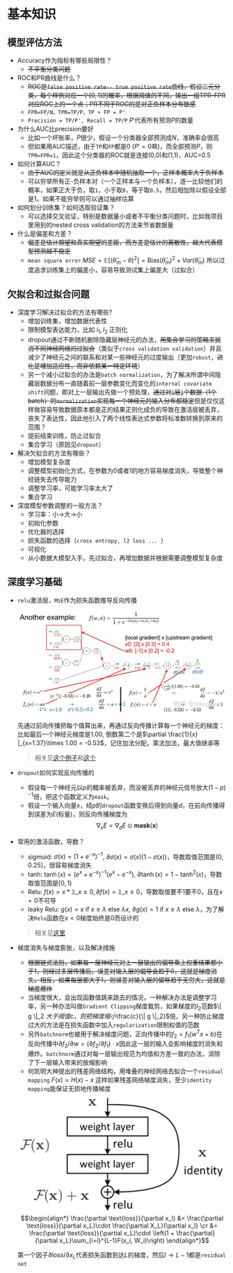 # 基本知识


## 模型评估方法

- Accuracy作为指标有哪些局限性？ 
    * ~~不平衡分类问题~~ 
- ROC和PR曲线是什么？ 
    - ~~ROC是`false positive rate-- true positive rate`曲线，假设二元分类，每个样例对应一个$[0,1]$的概率，根据阈值的不同，输出一组TPR-FPR对应ROC上的一个点；PR不同于ROC的是对正负样本分布敏感~~
    - `FPR=FP/N，TPR=TP/P，TP + FP = P'`
    - `Precision = TP/P', Recall = TP/P` $P'$代表所有预测$P$的数量
- 为什么AUC比precision要好
    - 比如一个坏账率，$P$很少，假设一个分类器全部预测成$N$，准确率会很高
    - 但如果用AUC描述，由于`TP`和`FP`都是$0$ ($P'=0$嘛)，而全部预测$P$，则`TPR=FPR=1`，因此这个分类器的ROC就是连接(0,0)和(1,1)，AUC=$0.5$
- 如何计算AUC？ 
    - ~~由于AUC的定义就是从正负样本中随机抽取一个，正样本概率大于负样本~~
    - 可以穷举所有正-负样本对（一个正样本与一个负样本），逐一比较他们的概率，如果正大于负，取`1`，小于取`0`，等于取`0.5`，然后相加除以假设全部是1。如果不能穷举则可以通过抽样估算
- 如何划分训练集？如何选取验证集？ 
    - 可以选择交叉验证，特别是数据量小或者不平衡分类问题时，比如我项目里用到的nested cross validation的方法来节省数据量
- 什么是偏差和方差？
    - ~~偏差是估计期望和真实期望的差距，而方差是估计的离散性，越大代表模型预测越不稳定~~
    - `mean square error` $MSE = \mathbb{E}[(\hat \theta_m - \theta)^2] = \text{Bias}(\hat \theta_m)^2 + Var(\hat \theta_m)$ 所以过度追求训练集上的偏差小，容易导致测试集上偏差大（过拟合）

## 欠拟合和过拟合问题

- 深度学习解决过拟合的方法有哪些?
    - 增加训练集，增加数据代表性
    - 限制模型表达能力，比如 $l_1, l_2$ 正则化
    - dropout通过不断随机删除隐藏层神经元的办法，~~用集合学习的策略来抵消不同神经网络的过拟合~~（类似于`cross validation validation`）并且减少了神经元之间的联系和对某一些神经元的过度输出（更加`robust`，~~进化是增加适应性，而非依赖某一特定环境~~）
    - 另一个减小过拟合的办法是`batch normalization`，为了解决所谓中间隐藏层数据分布一直随着前一层参数变化而变化的`internal covariate shift`问题，即对上一层输出先做一个预处理，~~通过对`i`层`j`个数据（1个batch）的`normalization`实现每一个神经元的输入分布都稳定~~但是仅仅这样做容易导致数据原本都是正的结果正则化成负的导致在激活层被丢弃，丧失了表达性，因此他引入了两个线性表达式参数将标准数转换到原来的范围？
    - 提前结束训练，防止过拟合
    - 集合学习（原因见`dropout`）
- 解决欠拟合的方法有哪些？
    - 增加模型复杂度
    - 调整模型初始化方式，在参数为$0$或者$1$的地方容易梯度消失，导致整个神经链失去传导能力
    - 调整学习率，可能学习率太大了
    - 集合学习
- 深度模型参数调整的一般方法？
    - 学习率：小->大->小
    - 初始化参数
    - 优化器的选择
    - 损失函数的选择（`cross entropy, l2 loss ... `）
    - 可视化
    - 从小数据大模型入手，先过拟合，再增加数据并根据需要调整模型复杂度

## 深度学习基础

- `relu`激活层，`MSE`作为损失函数推导反向传播

    <img src="\images\forward-backward.jpg">
    
    先通过前向传播把每个值算出来，再通过反向传播计算每一个神经元的梯度：比如最后一个神经元梯度是1.00, 倒数第二个是$\partial \frac{1}{x} |_{x=1.37}\times 1.00 = -0.53$，记住加法分配，乘法加法，最大值继承等
    > 相关见[这个例子](https://blog.csdn.net/u014313009/article/details/51039334)和[这个](https://mattmazur.com/2015/03/17/a-step-by-step-backpropagation-example/comment-page-1/)
- `dropout`如何实现反向传播的
    - 假设每一个神经元以$p$的概率被丢弃，而没被丢弃的神经元信号放大$(1-p)^{-1}$倍，把这个函数定义为`mask`。
    - 假设一个输入向量$x$，经$p$的`dropout`函数变换后得到向量$d$，在前向传播得到误差为$E$(标量)，则反向传播梯度为 $$\nabla_x E = \nabla_d E \odot \textbf{mask}(\mathbf{x})$$
- 常用的激活函数，导数？
    - sigmoid: $\sigma(x) = (1+e^{-x})^{-1}$, $\partial \sigma(x) = \sigma(x)(1-\sigma(x))$，导数取值范围是$(0,0.25]$，很容易梯度消失
    - tanh: $\tanh(x) = (e^x+e^{-x})^{-1}(e^x-e^{-x})$, $\partial \tanh(x) = 1-\tanh^2(x)$，导数取值范围是$[0,1)$
    - Relu: $f(x) = x * \mathbb{1}\_{x\geq 0}, \partial f(x) = \mathbb{1}\_{x\geq 0}$，导数取值要不$1$要不$0$，且在$x=0$不可导
    - leaky Relu: $g(x) = x \text{ if } x \geq \lambda \text{ else } \lambda x$, $\partial g(x) = 1 \text{ if } x \geq \lambda \text{ else } \lambda$，为了解决`Relu`函数在$x < 0$梯度始终是$0$而设计的
    > 相关见[这里](https://zhuanlan.zhihu.com/p/31742800)
- 梯度消失与梯度膨胀，以及解决措施
    - ~~根据链式法则，如果每一层神经元对上一层输出的偏导乘上权重结果都小于$1$，则经过多层传播后，误差对输入层的偏导会趋于$0$，这就是梯度消失，相反，如果每层都大于$1$，则误差对输入层的偏导趋于无穷大，这就是梯度爆炸~~
    - 当梯度很大，会出现函数值跳来跳去的情况，一种解决办法是调整学习率，另一种办法叫做`Gradient Clipping`梯度裁剪，如果梯度的$l_2$范数$\\| g \\|_2 $大于阈值$c$，则把梯度缩小$\frac{c}{\\| g \\|_2}$倍，另一种防止梯度过大的方法是在损失函数中加入`regularization`限制权值的范数
    - 另外`batchnorm`也被用于解决梯度问题，正向传播中的$f_2 = f_1 (w^Tx + b)$在反向传播中$\partial f_2 / \partial w = (\partial f_2 / \partial f_1)\cdot x$因此这一层的输入会影响梯度的消失和爆炸。`batchnorm`通过对每一层输出规范为均值和方差一致的办法，消除了下一层输入带来的放缩影响
    - 何凯明大神提出的残差网络结构，用堆叠的神经网络去拟合一个`residual mapping` $F(x) = H(x) - x$ 这样如果残差网络梯度消失，至少`identity mapping`能保证无损地传播梯度

    <img src="\images\resnet.png" class="center">

    <center>
    $$\begin{align*}
    \frac{\partial \text{loss}}{\partial x_l} &= \frac{\partial \text{loss}}{\partial x_L}\cdot \frac{\partial X_L}{\partial x_l} \cr
    &= \frac{\partial \text{loss}}{\partial x_L}\cdot \left(1 + \frac{\partial}{\partial x_L}\sum_{i=l}^{L-1}F(x_i, W_i)\right)
    \end{align*}$$
    </center>

    第一个因子$\partial \text{loss} / \partial x_L$代表损失函数到达$L$的梯度，然后$l \rightarrow L-1$都是`residual net`
